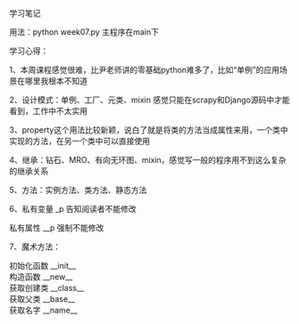 学习笔记

用法：python week07.py
    主程序在main下

学习心得：

1、本周课程感觉很难，比尹老师讲的零基础python难多了，比如“单例”的应用场景在哪里我根本不知道

2、设计模式：单例、工厂、元类、mixin 感觉只能在scrapy和Django源码中才能看到，工作中不太实用

3、property这个用法比较新颖，说白了就是将类的方法当成属性来用，一个类中实现的方法，在另一个类中可以直接使用

4、继承：钻石、MRO、有向无环图、mixin，感觉写一般的程序用不到这么复杂的继承关系

5、方法：实例方法、类方法、静态方法

6、私有变量 _p   告知阅读者不能修改

   私有属性 __p  强制不能修改

7、魔术方法： 

初始化函数 \_\_init__  
构造函数 \_\_new__  
获取创建类 \_\_class__  
获取父类 \_\_base__  
获取名字 \_\_name__
   
